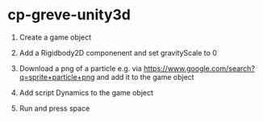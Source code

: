 # cp-greve-unity3d




1. Create a game object

2. Add a Rigidbody2D componenent and set gravityScale to 0

3. Download a png of a particle e.g. via https://www.google.com/search?q=sprite+particle+png and add it to the game object

4. Add script Dynamics to the game object

5. Run and press space
